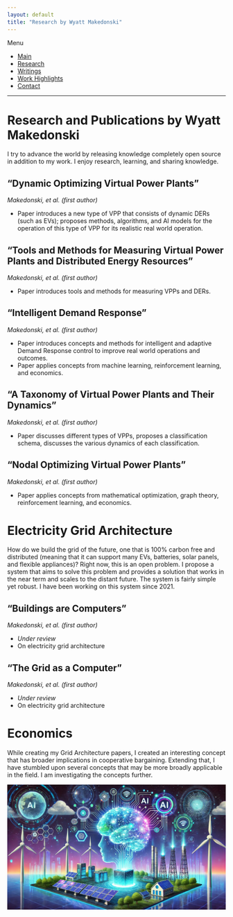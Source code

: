 ```yaml
---
layout: default
title: "Research by Wyatt Makedonski"
---
```


Menu
* [Main](https://makedon.ski/)
* [Research](https://makedon.ski/research)
* [Writings](https://makedon.ski/writings)
* [Work Highlights](https://makedon.ski/experience)
* [Contact](https://makedon.ski/contact)

---

# Research and Publications by Wyatt Makedonski
I try to advance the world by releasing knowledge completely open source in addition to my work. I enjoy research, learning, and sharing knowledge.

## “Dynamic Optimizing Virtual Power Plants”
*Makedonski, et al. (first author)*
* Paper introduces a new type of VPP that consists of dynamic DERs (such as EVs); 
proposes methods, algorithms, and AI models for the operation of this type of VPP 
for its realistic real world operation.

## “Tools and Methods for Measuring Virtual Power Plants and Distributed Energy Resources”
*Makedonski, et al. (first author)*
* Paper introduces tools and methods for measuring VPPs and DERs.

## “Intelligent Demand Response”
*Makedonski, et al. (first author)*
* Paper introduces concepts and methods for intelligent and adaptive Demand Response 
control to improve real world operations and outcomes.
* Paper applies concepts from machine learning, reinforcement learning, and economics.

## “A Taxonomy of Virtual Power Plants and Their Dynamics”
*Makedonski, et al. (first author)*
* Paper discusses different types of VPPs, proposes a classification schema, 
discusses the various dynamics of each classification.

## “Nodal Optimizing Virtual Power Plants”
*Makedonski, et al. (first author)*
* Paper applies concepts from mathematical optimization, graph theory, reinforcement learning, and economics.

# Electricity Grid Architecture
How do we build the grid of the future, one that is 100% carbon free and distributed (meaning that it can support many EVs, batteries, solar panels, and flexible appliances)? Right now, this is an open problem. I propose a system that aims to solve this problem and provides a solution that works in the near term and scales to the distant future. The system is fairly simple yet robust. I have been working on this system since 2021.

## “Buildings are Computers”
*Makedonski, et al. (first author)*
* *Under review*
* On electricity grid architecture

## “The Grid as a Computer”
*Makedonski, et al. (first author)*
* *Under review*
* On electricity grid architecture

# Economics
While creating my Grid Architecture papers, I created an interesting concept that has broader implications in cooperative bargaining. Extending that, I have stumbled upon several concepts that may be more broadly applicable in the field. I am investigating the concepts further.

![VPP & AI picture 0](https://github.com/wyatty/wyatty.github.io/raw/main/assets/vpp_ai0.jpg "Cool Picture 0")